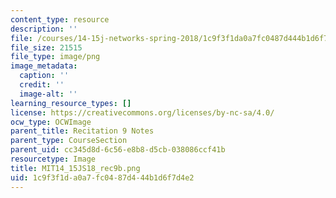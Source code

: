 ```yaml
---
content_type: resource
description: ''
file: /courses/14-15j-networks-spring-2018/1c9f3f1da0a7fc0487d444b1d6f7d4e2_MIT14_15JS18_rec9b.png
file_size: 21515
file_type: image/png
image_metadata:
  caption: ''
  credit: ''
  image-alt: ''
learning_resource_types: []
license: https://creativecommons.org/licenses/by-nc-sa/4.0/
ocw_type: OCWImage
parent_title: Recitation 9 Notes
parent_type: CourseSection
parent_uid: cc345d8d-6c56-e8b8-d5cb-038086ccf41b
resourcetype: Image
title: MIT14_15JS18_rec9b.png
uid: 1c9f3f1d-a0a7-fc04-87d4-44b1d6f7d4e2
---
```

